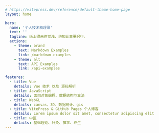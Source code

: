 ```yaml
---
# https://vitepress.dev/reference/default-theme-home-page
layout: home

hero:
  name: '个人技术梳理录'
  text: ''
  tagline: 纸上得来终觉浅，绝知此事要躬行。
  actions:
    - theme: brand
      text: Markdown Examples
      link: /markdown-examples
    - theme: alt
      text: API Examples
      link: /api-examples

features:
  - title: Vue
    details: Vue 技术 以及 源码解析
  - title: JavaScript
    details: 面向对象编程、数据结构与算法
  - title: WebGL
    details: canvas、3D、数据统计、gis
  - title: VitePress & GitHub Pages 个人博客
    details: Lorem ipsum dolor sit amet, consectetur adipiscing elit
  - title: 中医
    details: 基础理论、针灸、推拿、养生
---
```

